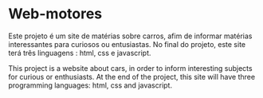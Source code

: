 # Web-motores
Este projeto é um site de matérias sobre carros, afim de informar matérias interessantes para curiosos ou entusiastas.
No final do projeto, este site terá três linguagens : html, css e javascript.

This project is a website about cars, in order to inform interesting subjects for curious or enthusiasts.
At the end of the project, this site will have three programming languages: html, css and javascript.
